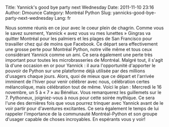 Title: Yannick&#039;s good bye party next Wednesday
Date: 2011-11-10 23:16
Author: Dmounce
Category: Montréal Python
Slug: yannicks-good-bye-party-next-wednesday
Lang: fr

Nous somme réunis en ce jour avec le coeur plein de chagrin. Comme vous
le savez surement, Yannick « avez vous vu mes lunettes » Gingras va
quitter Montréal pour les palmiers et les plages de San Francisco pour
travailler chez qui de moins que Facebook. Ce départ sera effectivement
une grosse perte pour Montréal Python, notre ville même et tous ceux
considérant Yannick comme un ami. Ce sera également une perte très
important pour toutes les microbrasseries de Montréal. Malgré tout, il
s'agit là d'une occasion en or pour Yannick : il aura l'opportunité
d'apporter le pouvoir de Python sur une plateforme déjà utilisée par des
millions d'usagers chaque jours. Alors, quoi de mieux que ce départ et
l'arrivée imminent de l'hiver pour venir célébrer avec nous, célébration
certes mélancolique, mais célébration tout de même. Voici le plan :
Mercredi le 16 novembre, un 5 à « 7 » au Bénélux. Vous remarquerez les
guillemets sur le 7. Pythoneux, joigniez-vous à nous pour cette soirée
mythique. Ce sera l'une des dernières fois que vous pourrez trinquer
avec Yannick avant de le voir partir pour d'aventures excitantes. Ce
sera également le temps de lui rappeler l'importance de la communauté
Montréal-Python et son groupe d'usager capable de choses incroyables. En
espérants vous y voir!
